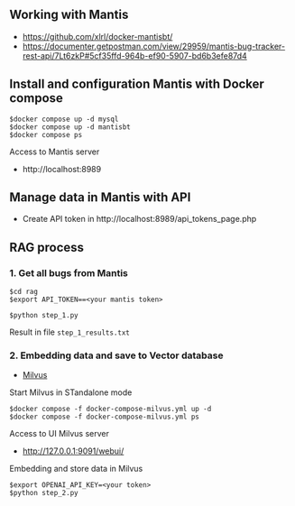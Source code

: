 ## Working with Mantis
* https://github.com/xlrl/docker-mantisbt/
* https://documenter.getpostman.com/view/29959/mantis-bug-tracker-rest-api/7Lt6zkP#5cf35ffd-964b-ef90-5907-bd6b3efe87d4


## Install and configuration Mantis with Docker compose
```
$docker compose up -d mysql
$docker compose up -d mantisbt
$docker compose ps
```

Access to Mantis server
* http://localhost:8989

## Manage data in Mantis with API
* Create API token in http://localhost:8989/api_tokens_page.php

## RAG process

### 1. Get all bugs from Mantis 
```
$cd rag
$export API_TOKEN==<your mantis token>

$python step_1.py
```

Result in file `step_1_results.txt`

### 2. Embedding data and save to Vector database
* [Milvus](https://github.com/milvus-io/milvus)

Start Milvus in STandalone mode
```
$docker compose -f docker-compose-milvus.yml up -d
$docker compose -f docker-compose-milvus.yml ps
```

Access to UI Milvus server
* http://127.0.0.1:9091/webui/


Embedding and store data in Milvus
```
$export OPENAI_API_KEY=<your token>
$python step_2.py
```

